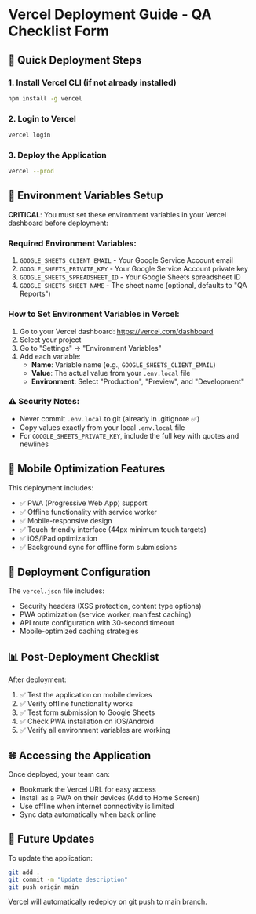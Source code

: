 # Vercel Deployment Guide - QA Checklist Form

## 🚀 Quick Deployment Steps

### 1. Install Vercel CLI (if not already installed)
```bash
npm install -g vercel
```

### 2. Login to Vercel
```bash
vercel login
```

### 3. Deploy the Application
```bash
vercel --prod
```

## 🔐 Environment Variables Setup

**CRITICAL**: You must set these environment variables in your Vercel dashboard before deployment:

### Required Environment Variables:
1. `GOOGLE_SHEETS_CLIENT_EMAIL` - Your Google Service Account email
2. `GOOGLE_SHEETS_PRIVATE_KEY` - Your Google Service Account private key
3. `GOOGLE_SHEETS_SPREADSHEET_ID` - Your Google Sheets spreadsheet ID
4. `GOOGLE_SHEETS_SHEET_NAME` - The sheet name (optional, defaults to "QA Reports")

### How to Set Environment Variables in Vercel:

1. Go to your Vercel dashboard: https://vercel.com/dashboard
2. Select your project
3. Go to "Settings" → "Environment Variables"
4. Add each variable:
   - **Name**: Variable name (e.g., `GOOGLE_SHEETS_CLIENT_EMAIL`)
   - **Value**: The actual value from your `.env.local` file
   - **Environment**: Select "Production", "Preview", and "Development"

### ⚠️ Security Notes:
- Never commit `.env.local` to git (already in .gitignore ✅)
- Copy values exactly from your local `.env.local` file
- For `GOOGLE_SHEETS_PRIVATE_KEY`, include the full key with quotes and newlines

## 📱 Mobile Optimization Features

This deployment includes:
- ✅ PWA (Progressive Web App) support
- ✅ Offline functionality with service worker
- ✅ Mobile-responsive design
- ✅ Touch-friendly interface (44px minimum touch targets)
- ✅ iOS/iPad optimization
- ✅ Background sync for offline form submissions

## 🔧 Deployment Configuration

The `vercel.json` file includes:
- Security headers (XSS protection, content type options)
- PWA optimization (service worker, manifest caching)
- API route configuration with 30-second timeout
- Mobile-optimized caching strategies

## 📊 Post-Deployment Checklist

After deployment:
1. ✅ Test the application on mobile devices
2. ✅ Verify offline functionality works
3. ✅ Test form submission to Google Sheets
4. ✅ Check PWA installation on iOS/Android
5. ✅ Verify all environment variables are working

## 🌐 Accessing the Application

Once deployed, your team can:
- Bookmark the Vercel URL for easy access
- Install as a PWA on their devices (Add to Home Screen)
- Use offline when internet connectivity is limited
- Sync data automatically when back online

## 🔄 Future Updates

To update the application:
```bash
git add .
git commit -m "Update description"
git push origin main
```

Vercel will automatically redeploy on git push to main branch.
